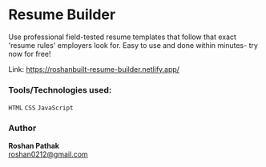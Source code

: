 # Resume Builder

Use professional field-tested resume templates that follow that exact 'resume rules' employers look for. Easy to use and done within minutes- try now for free!

Link: https://roshanbuilt-resume-builder.netlify.app/

### Tools/Technologies used:

`HTML` `CSS` `JavaScript`


### Author
**Roshan Pathak**  
roshan0212@gmail.com





